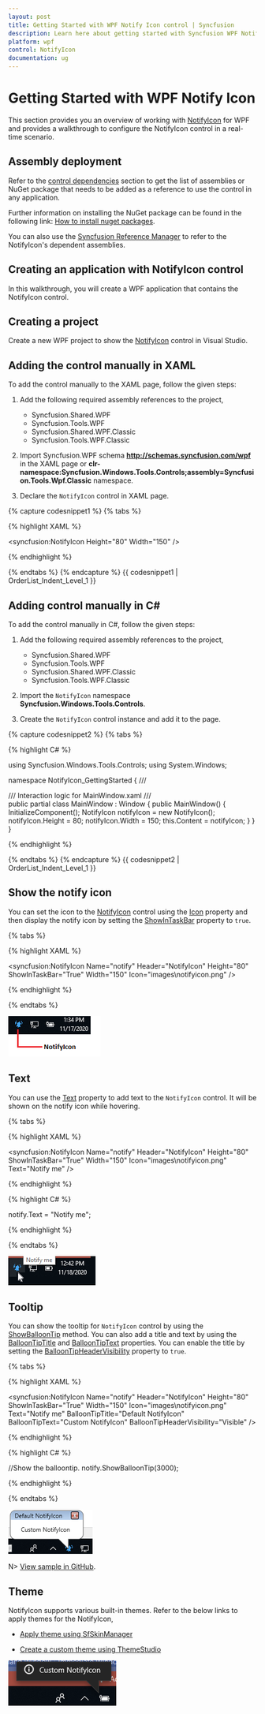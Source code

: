 ```yaml
---
layout: post
title: Getting Started with WPF Notify Icon control | Syncfusion
description: Learn here about getting started with Syncfusion WPF Notify Icon control, its elements and more details.
platform: wpf
control: NotifyIcon
documentation: ug
---
```


# Getting Started with WPF Notify Icon

This section provides you an overview of working with [NotifyIcon](https://www.syncfusion.com/wpf-controls/notify-icon) for WPF and provides a walkthrough to configure the NotifyIcon control in a real-time scenario.

## Assembly deployment

Refer to the [control dependencies](https://help.syncfusion.com/wpf/control-dependencies#notifyicon) section to get the list of assemblies or NuGet package that needs to be added as a reference to use the control in any application.

Further information on installing the NuGet package can be found in the following link:
[How to install nuget packages](https://help.syncfusion.com/wpf/visual-studio-integration/nuget-packages).

You can also use the [Syncfusion Reference Manager](https://help.syncfusion.com/wpf/visual-studio-integration/add-references) to refer to the NotifyIcon's dependent assemblies.

## Creating an application with NotifyIcon control

In this walkthrough, you will create a WPF application that contains the NotifyIcon control.

## Creating a project

Create a new WPF project to show the [NotifyIcon](https://help.syncfusion.com/cr/wpf/Syncfusion.html) control in Visual Studio.

## Adding the control manually in XAML

To add the control manually to the XAML page, follow the given steps:

1. Add the following required assembly references to the project,

    * Syncfusion.Shared.WPF
    * Syncfusion.Tools.WPF
    * Syncfusion.Shared.WPF.Classic
    * Syncfusion.Tools.WPF.Classic

2. Import Syncfusion.WPF schema **http://schemas.syncfusion.com/wpf** in the XAML page or **clr-namespace:Syncfusion.Windows.Tools.Controls;assembly=Syncfusion.Tools.Wpf.Classic** namespace.

3. Declare the `NotifyIcon` control in XAML page.

{% capture codesnippet1 %}
{% tabs %}

{% highlight XAML %}

<Window
        xmlns="http://schemas.microsoft.com/winfx/2006/xaml/presentation"
        xmlns:x="http://schemas.microsoft.com/winfx/2006/xaml"
        xmlns:d="http://schemas.microsoft.com/expression/blend/2008"
        xmlns:mc="http://schemas.openxmlformats.org/markup-compatibility/2006"
        xmlns:local="clr-namespace:NotifyIcon_GettingStarted"
        xmlns:syncfusion="http://schemas.syncfusion.com/wpf" x:Class="NotifyIcon_GettingStarted.MainWindow"
        xmlns:tools="clr-namespace:Syncfusion.Windows.Tools.Controls;assembly=Syncfusion.Tools.Wpf.Classic"
        mc:Ignorable="d"
        Title="MainWindow" Height="450" Width="800">
    <Grid>
        <syncfusion:NotifyIcon Height="80" Width="150" />
    </Grid>
</Window>

{% endhighlight %}

{% endtabs %}
{% endcapture %}
{{ codesnippet1 | OrderList_Indent_Level_1 }}

## Adding control manually in C#

To add the control manually in C#, follow the given steps:

1. Add the following required assembly references to the project,

    * Syncfusion.Shared.WPF
    * Syncfusion.Tools.WPF
    * Syncfusion.Shared.WPF.Classic
    * Syncfusion.Tools.WPF.Classic

2. Import the `NotifyIcon` namespace **Syncfusion.Windows.Tools.Controls**.

3. Create the `NotifyIcon` control instance and add it to the page.

{% capture codesnippet2 %}
{% tabs %}

{% highlight C# %}

using Syncfusion.Windows.Tools.Controls;
using System.Windows;

namespace NotifyIcon_GettingStarted
{
    /// <summary>
    /// Interaction logic for MainWindow.xaml
    /// </summary>
    public partial class MainWindow : Window
    {
        public MainWindow()
        {
            InitializeComponent();
            NotifyIcon notifyIcon = new NotifyIcon();
            notifyIcon.Height = 80;
            notifyIcon.Width = 150;
            this.Content = notifyIcon;
        }
    }
}

{% endhighlight %}

{% endtabs %}
{% endcapture %}
{{ codesnippet2 | OrderList_Indent_Level_1 }}

## Show the notify icon

You can set the icon to the [NotifyIcon](https://help.syncfusion.com/cr/wpf/Syncfusion.Windows.Tools.Controls.NotifyIcon.html) control using the [Icon](https://help.syncfusion.com/cr/wpf/Syncfusion.Windows.Tools.Controls.NotifyIcon.html#Syncfusion_Windows_Tools_Controls_NotifyIcon_Icon) property and then display the notify icon by setting the [ShowInTaskBar](https://help.syncfusion.com/cr/wpf#Syncfusion_Windows_Tools_Controls_NotifyIcon_ShowInTaskBar/Syncfusion.html) property to `true`.

{% tabs %}

{% highlight XAML %}

<syncfusion:NotifyIcon Name="notify" Header="NotifyIcon" Height="80" ShowInTaskBar="True" Width="150" Icon="images\notifyicon.png" />

{% endhighlight %}

{% endtabs %}

![Set the icon to WPF NotifyIcon](Getting-Started_images/wpf-notifyicon-icon.png)

## Text

You can use the [Text](https://help.syncfusion.com/cr/wpf#Syncfusion_Windows_Tools_Controls_NotifyIcon_Tex/Syncfusion.htmlt) property to add text to the `NotifyIcon` control. It will be shown on the notify icon while hovering.

{% tabs %}

{% highlight XAML %}

<syncfusion:NotifyIcon Name="notify" Header="NotifyIcon" Height="80" ShowInTaskBar="True" Width="150" Icon="images\notifyicon.png" Text="Notify me" />

{% endhighlight %}

{% highlight C# %}

notify.Text = "Notify me";

{% endhighlight %}

{% endtabs %}

![Set the text value to WPF NotifyIcon](Getting-Started_images/wpf-notifyicon-text.png)

## Tooltip

You can show the tooltip for `NotifyIcon` control by using the [ShowBalloonTip](https://help.syncfusion.com/cr/wpf#Syncfusion_Windows_Tools_Controls_NotifyIcon_ShowBalloonTip_System_Int32_/Syncfusion.html/Syncfusion.html) method. You can also add a title and text by using the [BalloonTipTitle](https://help.syncfusion.com/cr/wpf#Syncfusion_Windows_Tools_Controls_NotifyIcon_BalloonTipTitle/Syncfusion.html/Syncfusion.html) and [BalloonTipText](https://help.syncfusion.com/cr/wpf#Syncfusion_Windows_Tools_Controls_NotifyIcon_BalloonTipText/Syncfusion.html/Syncfusion.html) properties. You can enable the title by setting the [BalloonTipHeaderVisibility](https://help.syncfusion.com/cr/wpf#Syncfusion_Windows_Tools_Controls_NotifyIcon_BalloonTipHeaderVisibility/Syncfusion.html) property to `true`.

{% tabs %}

{% highlight XAML %}

<syncfusion:NotifyIcon Name="notify" Header="NotifyIcon" Height="80" ShowInTaskBar="True" Width="150" 
                       Icon="images\notifyicon.png" Text="Notify me"
                       BalloonTipTitle="Default NotifyIcon" BalloonTipText="Custom NotifyIcon" 
                       BalloonTipHeaderVisibility="Visible" />

{% endhighlight %}

{% highlight C# %}

//Show the balloontip.
notify.ShowBalloonTip(3000);

{% endhighlight %}

{% endtabs %}

![Set the tooltip to WPF NotifyIcon](Getting-Started_images/wpf-notifyicon-tooltip.png)

N> [View sample in GitHub](https://github.com/SyncfusionExamples/GettingStarted-WPF-NotifyIcon).

## Theme

NotifyIcon supports various built-in themes. Refer to the below links to apply themes for the NotifyIcon,

  * [Apply theme using SfSkinManager](https://help.syncfusion.com/wpf/themes/skin-manager)
	
  * [Create a custom theme using ThemeStudio](https://help.syncfusion.com/wpf/themes/theme-studio#creating-custom-theme)

  ![Setting theme to WPF NotifyIcon](Getting-Started_images/wpf-notifyicon-theme.png)